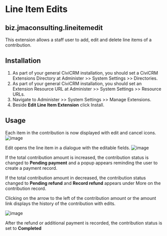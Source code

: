# Line Item Edits

## biz.jmaconsulting.lineitemedit
This extension allows a staff user to add, edit and delete line items of a contribution.

Installation
------------

1. As part of your general CiviCRM installation, you should set a CiviCRM Extensions Directory at Administer >> System Settings >> Directories.
2. As part of your general CiviCRM installation, you should set an Extension Resource URL at Administer >> System Settings >> Resource URLs.
3. Navigate to Administer >> System Settings >> Manage Extensions.
4. Beside **Edit Line Item Extension** click Install.

Usage
-----

Each item in the contribution is now displayed with edit and cancel icons.
![image](https://user-images.githubusercontent.com/13468905/30987931-a62977d8-a466-11e7-91ee-8521ab13f368.png)

Edit opens the line item in a dialogue with the editable fields.
![image](https://user-images.githubusercontent.com/13468905/30990046-d7e7da56-a46d-11e7-9cf6-3f6b309df41d.png)

If the total contribution amount is increased, the contribution status is changed to **Pending payment** and a popup appears reminding the user to create a payment record.

If the total contribution amount in decreased, the contribution status changed to **Pending refund** and **Record refund** appears under More on the contribution record.

Clicking on the arrow to the left of the contribution amount or the amount link displays the history of the contribution with edits.

![image](https://user-images.githubusercontent.com/13468905/30990046-d7e7da56-a46d-11e7-9cf6-3f6b309df41d.png)

After the refund or additional payment is recorded, the contribution status is set to **Completed**
